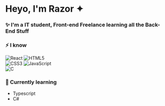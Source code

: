 # Heyo, I'm Razor ✦

### ✨ I'm a IT student, Front-end Freelance learning all the Back-End Stuff

### ⚡ I know
  ![React](https://img.shields.io/badge/react-%2320232a.svg?style=for-the-badge&logo=react&logoColor=%2361DAFB)
  ![HTML5](https://img.shields.io/badge/html5-%23E34F26.svg?style=for-the-badge&logo=html5&logoColor=white)</br>
  ![CSS3](https://img.shields.io/badge/css3-%231572B6.svg?style=for-the-badge&logo=css3&logoColor=white)
  ![JavaScript](https://img.shields.io/badge/javascript-%23323330.svg?style=for-the-badge&logo=javascript&logoColor=%23F7DF1E)</br>
  ![C](https://img.shields.io/badge/c-%2300599C.svg?style=for-the-badge&logo=c&logoColor=white)


 ### 🌱 Currently learning
  - Typescript
  - C#
  
 

<!--
**RazorTheWolf/RazorTheWolf** is a ✨ _special_ ✨ repository because its `README.md` (this file) appears on your GitHub profile.
-->
